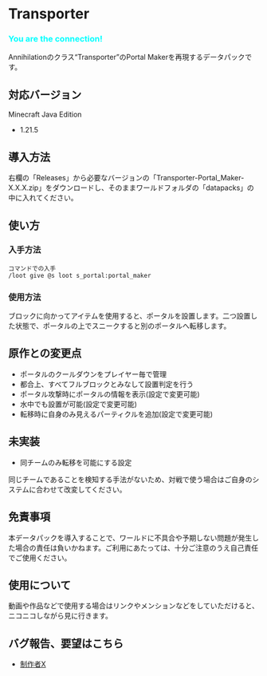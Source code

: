 # Transporter

### <font color=#00FFFF>**You are the connection!**</font>
Annihilationのクラス“Transporter”のPortal Makerを再現するデータパックです。

## 対応バージョン
Minecraft Java Edition<br>
- 1.21.5

## 導入方法
右欄の「Releases」から必要なバージョンの「Transporter-Portal_Maker-X.X.X.zip」をダウンロードし、そのままワールドフォルダの「datapacks」の中に入れてください。<br>

## 使い方

### 入手方法
```mcfunction
コマンドでの入手
/loot give @s loot s_portal:portal_maker
```

### 使用方法
ブロックに向かってアイテムを使用すると、ポータルを設置します。二つ設置した状態で、ポータルの上でスニークすると別のポータルへ転移します。

## 原作との変更点
- ポータルのクールダウンをプレイヤー毎で管理
- 都合上、すべてフルブロックとみなして設置判定を行う
- ポータル攻撃時にポータルの情報を表示(設定で変更可能)
- 水中でも設置が可能(設定で変更可能)
- 転移時に自身のみ見えるパーティクルを追加(設定で変更可能)

## 未実装
- 同チームのみ転移を可能にする設定

同じチームであることを検知する手法がないため、対戦で使う場合はご自身のシステムに合わせて改変してください。


## 免責事項
本データパックを導入することで、ワールドに不具合や予期しない問題が発生した場合の責任は負いかねます。ご利用にあたっては、十分ご注意のうえ自己責任でご使用ください。

## 使用について
動画や作品などで使用する場合はリンクやメンションなどをしていただけると、ニコニコしながら見に行きます。

## バグ報告、要望はこちら
  - [制作者X](https://x.com/S_Keiragi)
